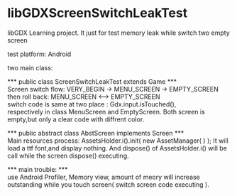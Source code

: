 # libGDXScreenSwitchLeakTest
libGDX Learning project. It just for test memory leak while switch two empty screen

test platform: Android

two main class:

*** public class ScreenSwitchLeakTest extends Game ***   
Screen switch flow: VERY_BEGIN -> MENU_SCREEN -> EMPTY_SCREEN   
then roll back: MENU_SCREEN <--> EMPTY_SCREEN                   
switch code is same at two place : Gdx.input.isTouched(),       
respectively in class MenuScreen and EmptyScreen.
Both screen is empty,but only a clear code with diffrent color.

*** public abstract class AbstScreen implements Screen ***   
Main resources process: AssetsHolder.i().init( new AssetManager( ) );
It will load a ttf font,and display nothing.
And dispose() of AssetsHolder.i() will be call while the screen dispose() executing.

*** main trouble: ***   
use Android Profiler, Memory view, amount of meory will increase outstanding while you touch screen( switch screen code executing ).
